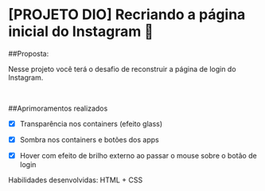 # [PROJETO DIO] Recriando a página inicial do Instagram 📸

##Proposta:

Nesse projeto você terá o desafio de reconstruir a página de login do Instagram. 

<br>

##Aprimoramentos realizados
- [x] Transparência nos containers (efeito glass)
- [x] Sombra nos containers e botões dos apps
- [x] Hover com efeito de brilho externo ao passar o mouse sobre o botão de login


Habilidades desenvolvidas: HTML + CSS